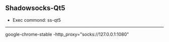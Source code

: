 ## Shadowsocks-Qt5
- Exec commond: ss-qt5

-----------------
google-chrome-stable -http_proxy="socks://127.0.0.1:1080"
